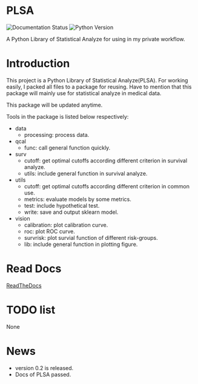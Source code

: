 # PLSA

![Documentation Status](https://readthedocs.org/projects/plsa/badge/?version=latest) ![Python Version](https://img.shields.io/badge/Python-2.7-yellow.svg)

A Python Library of Statistical Analyze for using in my private workflow.

# Introduction

This project is a Python Library of Statistical Analyze(PLSA). For working easily, I packed all files to a package for reusing. Have to mention that this package will mainly use for statistical analyze in medical data.

This package will be updated anytime.

Tools in the package is listed below respectively:

- data
    - processing: process data.
- qcal
    - func: call general function quickly.
- surv
    - cutoff: get optimal cutoffs according different criterion in survival analyze.
    - utils: include general function in survival analyze.
- utils
    - cutoff: get optimal cutoffs according different criterion in common use.
    - metrics: evaluate models by some metrics.
    - test: include hypothetical test.
    - write: save and output sklearn model.
- vision
    - calibration: plot calibration curve.
    - roc: plot ROC curve.
    - survrisk: plot survial function of different risk-groups.
    - lib: include general function in plotting figure.

# Read Docs

[ReadTheDocs](http://pysimplegui.readthedocs.io/)

# TODO list

None

# News

- version 0.2 is released.
- Docs of PLSA passed.